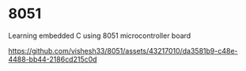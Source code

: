 # 8051
Learning embedded C using 8051 microcontroller board

https://github.com/vishesh33/8051/assets/43217010/da3581b9-c48e-4488-bb44-2186cd215c0d
